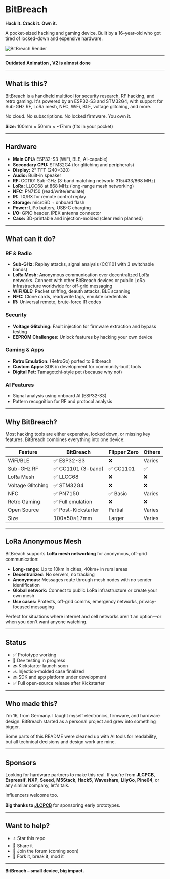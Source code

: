 # BitBreach

**Hack it. Crack it. Own it.**

A pocket-sized hacking and gaming device. Built by a 16-year-old who got tired of locked-down and expensive hardware.

![BitBreach Render](docs/media/Bitbreach.gif)

---

**Outdated Animation , V2 is almost done**


---

## What is this?

BitBreach is a handheld multitool for security research, RF hacking, and retro gaming. It's powered by an ESP32-S3 and STM32G4, with support for Sub-GHz RF, LoRa mesh, NFC, WiFi, BLE, voltage glitching, and more.

No cloud. No subscriptions. No locked firmware. You own it.

**Size:** 100mm × 50mm × ~17mm (fits in your pocket)

---

## Hardware

- **Main CPU:** ESP32-S3 (WiFi, BLE, AI-capable)
- **Secondary CPU:** STM32G4 (for glitching and peripherals)
- **Display:** 2" TFT (240×320)
- **Audio:** Built-in speaker
- **RF:** CC1101 Sub-GHz (3-band matching network: 315/433/868 MHz)
- **LoRa:** LLCC68 at 868 MHz (long-range mesh networking)
- **NFC:** PN7150 (read/write/emulate)
- **IR:** TX/RX for remote control replay
- **Storage:** microSD + onboard flash
- **Power:** LiPo battery, USB-C charging
- **I/O:** GPIO header, IPEX antenna connector
- **Case:** 3D-printable and injection-molded (clear resin planned)

---

## What can it do?

### RF & Radio
- **Sub-GHz:** Replay attacks, signal analysis (CC1101 with 3 switchable bands)
- **LoRa Mesh:** Anonymous communication over decentralized LoRa networks. Connect with other BitBreach devices or public LoRa infrastructure worldwide for off-grid messaging
- **WiFi/BLE:** Packet sniffing, deauth attacks, BLE scanning
- **NFC:** Clone cards, read/write tags, emulate credentials
- **IR:** Universal remote, brute-force IR codes

### Security
- **Voltage Glitching:** Fault injection for firmware extraction and bypass testing
- **EEPROM Challenges:** Unlock features by hacking your own device

### Gaming & Apps
- **Retro Emulation:** (RetroGo) ported to Bitbreach
- **Custom Apps:** SDK in development for community-built tools
- **Digital Pet:** Tamagotchi-style pet (because why not)

### AI Features
- Signal analysis using onboard AI (ESP32-S3)
- Pattern recognition for RF and protocol analysis

---

## Why BitBreach?

Most hacking tools are either expensive, locked down, or missing key features. BitBreach combines everything into one device:

| Feature           | BitBreach       | Flipper Zero | Others |
|-------------------|-----------------|--------------|--------|
| WiFi/BLE          | ✅ ESP32-S3      | ❌            | Varies |
| Sub-GHz RF        | ✅ CC1101 (3-band)| ✅ CC1101     | ✅      |
| LoRa Mesh         | ✅ LLCC68        | ❌            | ❌      |
| Voltage Glitching | ✅ STM32G4       | ❌            | ❌      |
| NFC               | ✅ PN7150        | ✅ Basic      | Varies |
| Retro Gaming      | ✅ Full emulation| ❌            | ❌      |
| Open Source       | ✅ Post-Kickstarter| Partial   | Varies |
| Size              | 100×50×17mm     | Larger       | Varies |

---

## LoRa Anonymous Mesh

BitBreach supports **LoRa mesh networking** for anonymous, off-grid communication:

- **Long-range:** Up to 10km in cities, 40km+ in rural areas
- **Decentralized:** No servers, no tracking
- **Anonymous:** Messages route through mesh nodes with no sender identification
- **Global network:** Connect to public LoRa infrastructure or create your own mesh
- **Use cases:** Protests, off-grid comms, emergency networks, privacy-focused messaging

Perfect for situations where internet and cell networks aren't an option—or when you don't want anyone watching.

---

## Status

- ✅ Prototype working
- 🔄 Dev testing in progress
- 🔜 Kickstarter launch soon
- 🔜 Injection-molded case finalized
- 🔜 SDK and app platform under development
- ✅ Full open-source release after Kickstarter

---

## Who made this?

I'm 16, from Germany. I taught myself electronics, firmware, and hardware design. BitBreach started as a personal project and grew into something bigger.

Some parts of this README were cleaned up with AI tools for readability, but all technical decisions and design work are mine.

---

## Sponsors

Looking for hardware partners to make this real. If you're from **JLCPCB**, **Espressif**, **NXP**, **Seeed**, **M5Stack**, **Hack5**, **Waveshare**, **LilyGo**, **Pine64**, or any similar company, let's talk.

Influencers welcome too.

**Big thanks to [JLCPCB](https://jlcpcb.com)** for sponsoring early prototypes.

---

## Want to help?

- ⭐ Star this repo
- 🔗 Share it
- 💬 Join the forum (coming soon)
- 🔧 Fork it, break it, mod it

---

**BitBreach – small device, big impact.**
